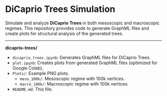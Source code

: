 # DiCaprio Trees Simulation

Simulate and analyze **DiCaprio Trees** in both mesoscopic and macroscopic regimes. This repository provides code to generate GraphML files and create plots for structural analysis of the generated trees.

---


**dicaprio-trees/**
* `dicaprio_trees.ipynb`: Generates GraphML files for DiCaprio Trees.
* `plot.ipynb`: Creates plots from generated GraphML files (optimized for Google Colab).
* `Plots/`: Example PNG plots.
    * `meso_100k/`: Mesoscopic regime with 100k vertices.
    * `macro_100k/`: Macroscopic regime with 100k vertices.
* `README.md`: This file.
